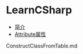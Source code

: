 # LearnCSharp

* [简介](README.md)
* [Attribute属性](./Reflection/README.md)

ConstructClassFromTable.md